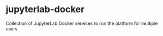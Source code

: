 # jupyterlab-docker
Collection of JupyterLab Docker services to run the platform for multiple users
